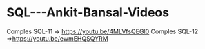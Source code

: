 # SQL---Ankit-Bansal-Videos

Comples SQL-11 => https://youtu.be/4MLVfsQEGl0
Comples SQL-12 =>https://youtu.be/ewmEHQSQYRM
